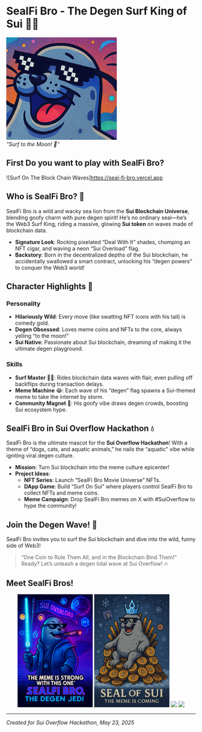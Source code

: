 # SealFi Bro - The Degen Surf King of Sui 🏄‍♂️

![SealFi Bro Image](/avatar.png)  
*"Surf to the Moon! 🚀"*
## First Do you want to play with SealFi Bro?
![Surf On The Block Chain Waves]https://seal-fi-bro.vercel.app

## Who is SealFi Bro? 🦭
SealFi Bro is a wild and wacky sea lion from the **Sui Blockchain Universe**, blending goofy charm with pure degen spirit! He’s no ordinary seal—he’s the Web3 Surf King, riding a massive, glowing **Sui token** on waves made of blockchain data.  

- **Signature Look**: Rocking pixelated “Deal With It” shades, chomping an NFT cigar, and waving a neon “Sui Overload” flag.  
- **Backstory**: Born in the decentralized depths of the Sui blockchain, he accidentally swallowed a smart contract, unlocking his “degen powers” to conquer the Web3 world!  

## Character Highlights 🌟
### Personality
- **Hilariously Wild**: Every move (like swatting NFT icons with his tail) is comedy gold.  
- **Degen Obsessed**: Loves meme coins and NFTs to the core, always yelling “to the moon!”  
- **Sui Native**: Passionate about Sui blockchain, dreaming of making it the ultimate degen playground.  

### Skills
- **Surf Master** 🏄‍♂️: Rides blockchain data waves with flair, even pulling off backflips during transaction delays.  
- **Meme Machine** 😂: Each wave of his “degen” flag spawns a Sui-themed meme to take the internet by storm.  
- **Community Magnet** 🤝: His goofy vibe draws degen crowds, boosting Sui ecosystem hype.  

## SealFi Bro in Sui Overflow Hackathon 💧
SealFi Bro is the ultimate mascot for the **Sui Overflow Hackathon**! With a theme of “dogs, cats, and aquatic animals,” he nails the “aquatic” vibe while igniting viral degen culture.  

- **Mission**: Turn Sui blockchain into the meme culture epicenter!  
- **Project Ideas**:  
  - **NFT Series**: Launch “SealFi Bro Movie Universe” NFTs.  
  - **DApp Game**: Build “Surf On Sui” where players control SealFi Bro to collect NFTs and meme coins.  
  - **Meme Campaign**: Drop SealFi Bro memes on X with #SuiOverflow to hype the community!  

## Join the Degen Wave! 🌊
SealFi Bro invites you to surf the Sui blockchain and dive into the wild, funny side of Web3!  
> “One Coin to Rule Them All, and in the Blockchain Bind Them!”  
Ready? Let’s unleash a degen tidal wave at Sui Overflow! 🔥
## Meet SealFi Bros!
<p align="center">
  <img src="/JEDI_SealFi_Bro.png" width="200"/>
  <img src="/King_SealFi_Bro.png" width="200"/>
  <img src="/Wizard_SealFi_Bro.png" width="200"/>
  <img src="/Surfing_SealFi_Bro.png" width="200"/>
</p>

---
*Created for Sui Overflow Hackathon, May 23, 2025*